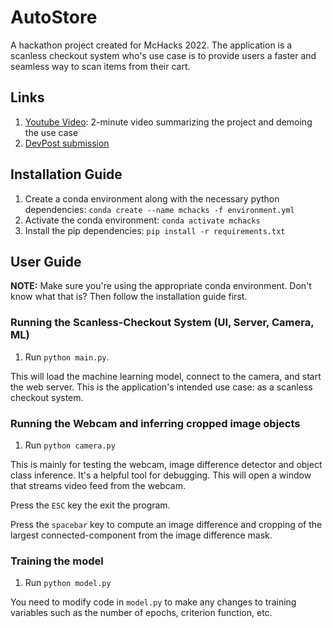 # AutoStore

A hackathon project created for McHacks 2022.
The application is a scanless checkout system who's use case is to provide users a faster and seamless way to scan items from their cart.

## Links

1. [Youtube Video](https://devpost.com/software/autostore): 2-minute video summarizing the project and demoing the use case
2. [DevPost submission](https://devpost.com/software/autostore)

## Installation Guide

1. Create a conda environment along with the necessary python dependencies: `conda create --name mchacks -f environment.yml`
2. Activate the conda environment: `conda activate mchacks`
3. Install the pip dependencies: `pip install -r requirements.txt`

## User Guide

**NOTE:** Make sure you're using the appropriate conda environment. Don't know what that is? Then follow the installation guide first.

### Running the Scanless-Checkout System (UI, Server, Camera, ML)

1. Run `python main.py`. 

This will load the machine learning model, connect to the camera, and start the web server. This is the application's intended use case: as a scanless checkout system.

### Running the Webcam and inferring cropped image objects

1. Run `python camera.py`

This is mainly for testing the webcam, image difference detector and object class inference. It's a helpful tool for debugging.
This will open a window that streams video feed from the webcam.

Press the `ESC` key the exit the program.

Press the `spacebar` key to compute an image difference and cropping of the largest connected-component from the image difference mask.

### Training the model

1. Run `python model.py`

You need to modify code in `model.py` to make any changes to training variables such as the number of epochs, criterion function, etc.
